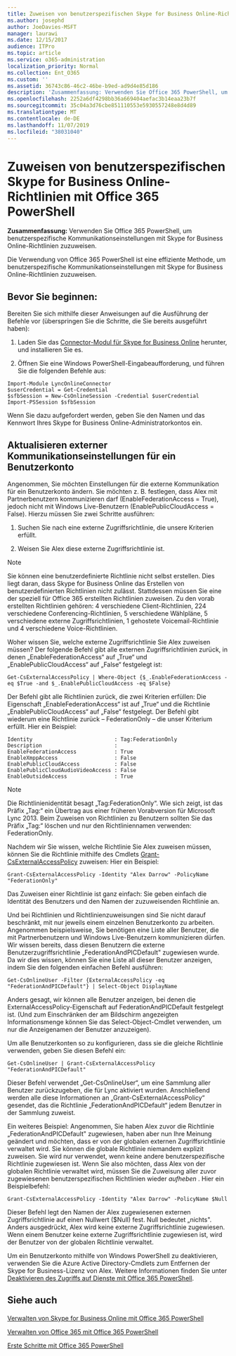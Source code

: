 ```yaml
---
title: Zuweisen von benutzerspezifischen Skype for Business Online-Richtlinien mit Office 365 PowerShell
ms.author: josephd
author: JoeDavies-MSFT
manager: laurawi
ms.date: 12/15/2017
audience: ITPro
ms.topic: article
ms.service: o365-administration
localization_priority: Normal
ms.collection: Ent_O365
ms.custom: ''
ms.assetid: 36743c86-46c2-46be-b9ed-ad9d4e85d186
description: 'Zusammenfassung: Verwenden Sie Office 365 PowerShell, um benutzerspezifische Kommunikationseinstellungen mit Skype for Business Online-Richtlinien zuzuweisen.'
ms.openlocfilehash: 2252a6df4298bb36a669404aefac3b14eaa23b7f
ms.sourcegitcommit: 35c04a3d76cbe851110553e5930557248e8d4d89
ms.translationtype: MT
ms.contentlocale: de-DE
ms.lasthandoff: 11/07/2019
ms.locfileid: "38031040"
---
```

# <a name="assign-per-user-skype-for-business-online-policies-with-office-365-powershell"></a>Zuweisen von benutzerspezifischen Skype for Business Online-Richtlinien mit Office 365 PowerShell

 **Zusammenfassung:** Verwenden Sie Office 365 PowerShell, um benutzerspezifische Kommunikationseinstellungen mit Skype for Business Online-Richtlinien zuzuweisen.
  
Die Verwendung von Office 365 PowerShell ist eine effiziente Methode, um benutzerspezifische Kommunikationseinstellungen mit Skype for Business Online-Richtlinien zuzuweisen.
  
## <a name="before-you-begin"></a>Bevor Sie beginnen:

Bereiten Sie sich mithilfe dieser Anweisungen auf die Ausführung der Befehle vor (überspringen Sie die Schritte, die Sie bereits ausgeführt haben):
  
1. Laden Sie das [Connector-Modul für Skype for Business Online](https://www.microsoft.com/download/details.aspx?id=39366) herunter, und installieren Sie es.
    
2. Öffnen Sie eine Windows PowerShell-Eingabeaufforderung, und führen Sie die folgenden Befehle aus: 
    
  ```
  Import-Module LyncOnlineConnector
$userCredential = Get-Credential
$sfbSession = New-CsOnlineSession -Credential $userCredential
Import-PSSession $sfbSession
  ```
Wenn Sie dazu aufgefordert werden, geben Sie den Namen und das Kennwort Ihres Skype for Business Online-Administratorkontos ein.
    
## <a name="updating-external-communication-settings-for-a-user-account"></a>Aktualisieren externer Kommunikationseinstellungen für ein Benutzerkonto

Angenommen, Sie möchten Einstellungen für die externe Kommunikation für ein Benutzerkonto ändern. Sie möchten z. B. festlegen, dass Alex mit Partnerbenutzern kommunizieren darf (EnableFederationAccess = True), jedoch nicht mit Windows Live-Benutzern (EnablePublicCloudAccess = False). Hierzu müssen Sie zwei Schritte ausführen:
  
1. Suchen Sie nach eine externe Zugriffsrichtlinie, die unsere Kriterien erfüllt.
    
2. Weisen Sie Alex diese externe Zugriffsrichtlinie ist.
    
> [!NOTE]
>  Sie können eine benutzerdefinierte Richtlinie nicht selbst erstellen. Dies liegt daran, dass Skype for Business Online das Erstellen von benutzerdefinierten Richtlinien nicht zulässt. Stattdessen müssen Sie eine der speziell für Office 365 erstellten Richtlinien zuweisen. Zu den vorab erstellten Richtlinien gehören: 4 verschiedene Client-Richtlinien, 224 verschiedene Conferencing-Richtlinien, 5 verschiedene Wählpläne, 5 verschiedene externe Zugriffsrichtlinien, 1 gehostete Voicemail-Richtlinie und 4 verschiedene Voice-Richtlinien.
  
Woher wissen Sie, welche externe Zugriffsrichtlinie Sie Alex zuweisen müssen? Der folgende Befehl gibt alle externen Zugriffsrichtlinien zurück, in denen „EnableFederationAccess“ auf „True“ und „EnablePublicCloudAccess“ auf „False“ festgelegt ist:
  
```
Get-CsExternalAccessPolicy | Where-Object {$_.EnableFederationAccess -eq $True -and $_.EnablePublicCloudAccess -eq $False}
```

Der Befehl gibt alle Richtlinien zurück, die zwei Kriterien erfüllen: Die Eigenschaft „EnableFederationAccess“ ist auf „True“ und die Richtlinie „EnablePublicCloudAccess“ auf „False“ festgelegt. Der Befehl gibt wiederum eine Richtlinie zurück – FederationOnly – die unser Kriterium erfüllt. Hier ein Beispiel:
  
```
Identity                          : Tag:FederationOnly
Description                       :
EnableFederationAccess            : True
EnableXmppAccess                  : False
EnablePublicCloudAccess           : False
EnablePublicCloudAudioVideoAccess : False
EnableOutsideAccess               : True
```

> [!NOTE]
> Die Richtlinienidentität besagt „Tag:FederationOnly“. Wie sich zeigt, ist das Präfix „Tag:“ ein Übertrag aus einer früheren Vorabversion für Microsoft Lync 2013. Beim Zuweisen von Richtlinien zu Benutzern sollten Sie das Präfix „Tag:“ löschen und nur den Richtliniennamen verwenden: FederationOnly. 
  
Nachdem wir Sie wissen, welche Richtlinie Sie Alex zuweisen müssen, können Sie die Richtlinie mithilfe des Cmdlets [Grant-CsExternalAccessPolicy](https://go.microsoft.com/fwlink/?LinkId=523974) zuweisen: Hier ein Beispiel:
  
```
Grant-CsExternalAccessPolicy -Identity "Alex Darrow" -PolicyName "FederationOnly"
```

Das Zuweisen einer Richtlinie ist ganz einfach: Sie geben einfach die Identität des Benutzers und den Namen der zuzuweisenden Richtlinie an. 
  
Und bei Richtlinien und Richtlinienzuweisungen sind Sie nicht darauf beschränkt, mit nur jeweils einem einzelnen Benutzerkonto zu arbeiten. Angenommen beispielsweise, Sie benötigen eine Liste aller Benutzer, die mit Partnerbenutzern und Windows Live-Benutzern kommunizieren dürfen. Wir wissen bereits, dass diesen Benutzern die externe Benutzerzugriffsrichtlinie „FederationAndPICDefault" zugewiesen wurde. Da wir dies wissen, können Sie eine Liste all dieser Benutzer anzeigen, indem Sie den folgenden einfachen Befehl ausführen:
  
```
Get-CsOnlineUser -Filter {ExternalAccessPolicy -eq "FederationAndPICDefault"} | Select-Object DisplayName
```

Anders gesagt, wir können alle Benutzer anzeigen, bei denen die ExternalAccessPolicy-Eigenschaft auf FederationAndPICDefault festgelegt ist. (Und zum Einschränken der am Bildschirm angezeigten Informationsmenge können Sie das Select-Object-Cmdlet verwenden, um nur die Anzeigenamen der Benutzer anzuzeigen). 
  
Um alle Benutzerkonten so zu konfigurieren, dass sie die gleiche Richtlinie verwenden, geben Sie diesen Befehl ein:
  
```
Get-CsOnlineUser | Grant-CsExternalAccessPolicy "FederationAndPICDefault"
```

Dieser Befehl verwendet „Get-CsOnlineUser“, um eine Sammlung aller Benutzer zurückzugeben, die für Lync aktiviert wurden. Anschließend werden alle diese Informationen an „Grant-CsExternalAccessPolicy“ gesendet, das die Richtlinie „FederationAndPICDefault“ jedem Benutzer in der Sammlung zuweist.
  
Ein weiteres Beispiel: Angenommen, Sie haben Alex zuvor die Richtlinie „FederationAndPICDefault" zugewiesen, haben aber nun Ihre Meinung geändert und möchten, dass er von der globalen externen Zugriffsrichtlinie verwaltet wird. Sie können die globale Richtlinie niemandem explizit zuweisen. Sie wird nur verwendet, wenn keine andere benutzerspezifische Richtlinie zugewiesen ist. Wenn Sie also möchten, dass Alex von der globalen Richtlinie verwaltet wird, müssen Sie die Zuweisung aller zuvor zugewiesenen benutzerspezifischen Richtlinien wieder  *aufheben*  . Hier ein Beispielbefehl:
  
```
Grant-CsExternalAccessPolicy -Identity "Alex Darrow" -PolicyName $Null
```

Dieser Befehl legt den Namen der Alex zugewiesenen externen Zugriffsrichtlinie auf einen Nullwert ($Null) fest. Null bedeutet „nichts". Anders ausgedrückt, Alex wird keine externe Zugriffsrichtlinie zugewiesen. Wenn einem Benutzer keine externe Zugriffsrichtlinie zugewiesen ist, wird der Benutzer von der globalen Richtlinie verwaltet.
  
Um ein Benutzerkonto mithilfe von Windows PowerShell zu deaktivieren, verwenden Sie die Azure Active Directory-Cmdlets zum Entfernen der Skype for Business-Lizenz von Alex. Weitere Informationen finden Sie unter [Deaktivieren des Zugriffs auf Dienste mit Office 365 PowerShell](assign-licenses-to-user-accounts-with-office-365-powershell.md).
  
## <a name="see-also"></a>Siehe auch

#### 

[Verwalten von Skype for Business Online mit Office 365 PowerShell](manage-skype-for-business-online-with-office-365-powershell.md)
  
[Verwalten von Office 365 mit Office 365 PowerShell](manage-office-365-with-office-365-powershell.md)
  
[Erste Schritte mit Office 365 PowerShell](getting-started-with-office-365-powershell.md)

